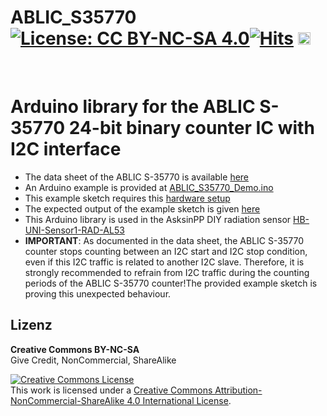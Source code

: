 
# ABLIC_S35770 [![License: CC BY-NC-SA 4.0](https://img.shields.io/badge/License-CC%20BY--NC--SA%204.0-lightgrey.svg)](https://creativecommons.org/licenses/by-nc-sa/4.0/)[![Hits](https://hits.seeyoufarm.com/api/count/incr/badge.svg?url=https%3A%2F%2Fgithub.com%2FFUEL4EP%2FHomeAutomation%2Ftree%2Fmaster%2FAsksinPP_developments%2Flibraries%2FABLIC_S35770&count_bg=%2379C83D&title_bg=%23555555&icon=&icon_color=%23E7E7E7&title=hits&edge_flat=false)](https://hits.seeyoufarm.com)  <a href='https://ko-fi.com/FUEL4EP' target='_blank'><img height='20' style='border:0px;height:20px;' src='https://cdn.ko-fi.com/cdn/kofi1.png?v=2' border='0' alt='Buy Me a Coffee at ko-fi.com' /></a>
<br/>

# Arduino library for the ABLIC S-35770 24-bit binary counter IC with I2C interface

- The data sheet of the ABLIC S-35770 is available [here](https://www.ablic.com/en/doc/datasheet/counter_ic/S35770_I_E.pdf)
- An Arduino example is provided at [ABLIC_S35770_Demo.ino](./ABLIC_S35770_Demo/ABLIC_S35770_Demo.ino)
- This example sketch requires this [hardware setup](./ABLIC_S35770_Demo/Hardware_setup_for_example_sketch.png)
- The expected output of the example sketch is given [here](./ABLIC_S35770_Demo/Expected_output_of_serial_monitor)
- This Arduino library is used in the AsksinPP DIY radiation sensor [HB-UNI-Sensor1-RAD-AL53](../../sketches/HB-UNI-Sensor1-RAD-AL53/README.md)
- **IMPORTANT**: As documented in the data sheet, the ABLIC S-35770 counter stops counting between an I2C start and I2C stop condition, even if this I2C traffic is related to another I2C slave. Therefore, it is strongly recommended to refrain from I2C traffic during the counting periods of the ABLIC S-35770 counter!The provided example sketch is proving this unexpected behaviour.


## Lizenz

**Creative Commons BY-NC-SA**<br>
Give Credit, NonCommercial, ShareAlike

<a rel="license" href="http://creativecommons.org/licenses/by-nc-sa/4.0/"><img alt="Creative Commons License" style="border-width:0" src="https://i.creativecommons.org/l/by-nc-sa/4.0/88x31.png" /></a><br />This work is licensed under a <a rel="license" href="http://creativecommons.org/licenses/by-nc-sa/4.0/">Creative Commons Attribution-NonCommercial-ShareAlike 4.0 International License</a>.
